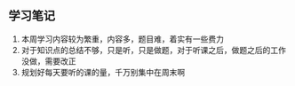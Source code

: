 ## 学习笔记
1. 本周学习内容较为繁重，内容多，题目难，着实有一些费力
2. 对于知识点的总结不够，只是听，只是做题，对于听课之后，做题之后的工作没做，需要改正
3. 规划好每天要听的课的量，千万别集中在周末啊